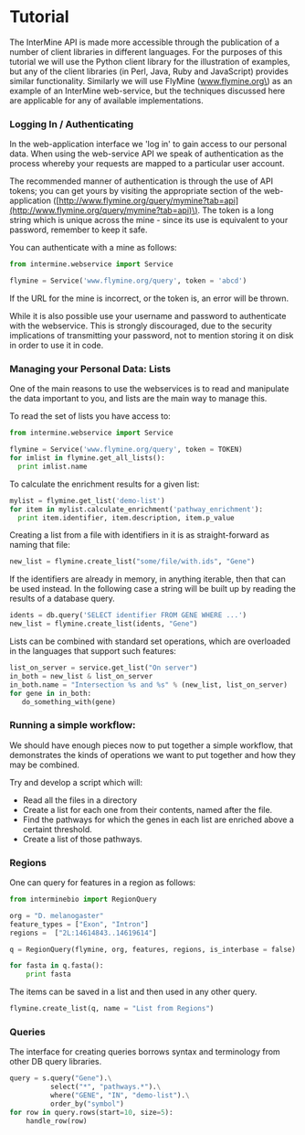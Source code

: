 # Tutorial

The InterMine API is made more accessible through the publication of a number of client libraries in different languages. For the purposes of this tutorial we will use the Python client library for the illustration of examples, but any of the client libraries \(in Perl, Java, Ruby and JavaScript\) provides similar functionality. Similarly we will use FlyMine \(www.flymine.org\) as an example of an InterMine web-service, but the techniques discussed here are applicable for any of available implementations.

### Logging In / Authenticating

In the web-application interface we 'log in' to gain access to our personal data. When using the web-service API we speak of authentication as the process whereby your requests are mapped to a particular user account.

The recommended manner of authentication is through the use of API tokens; you can get yours by visiting the appropriate section of the web-application \([http://www.flymine.org/query/mymine?tab=api](http://www.flymine.org/query/mymine?tab=api)\). The token is a long string which is unique across the mine - since its use is equivalent to your password, remember to keep it safe.

You can authenticate with a mine as follows:

```python
from intermine.webservice import Service

flymine = Service('www.flymine.org/query', token = 'abcd')
```

If the URL for the mine is incorrect, or the token is, an error will be thrown.

While it is also possible use your username and password to authenticate with the webservice. This is strongly discouraged, due to the security implications of transmitting your password, not to mention storing it on disk in order to use it in code.

### Managing your Personal Data: Lists

One of the main reasons to use the webservices is to read and manipulate the data important to you, and lists are the main way to manage this.

To read the set of lists you have access to:

```python
from intermine.webservice import Service

flymine = Service('www.flymine.org/query', token = TOKEN)
for imlist in flymine.get_all_lists():
  print imlist.name
```

To calculate the enrichment results for a given list:

```python
mylist = flymine.get_list('demo-list')
for item in mylist.calculate_enrichment('pathway_enrichment'):
  print item.identifier, item.description, item.p_value
```

Creating a list from a file with identifiers in it is as straight-forward as naming that file:

```python
new_list = flymine.create_list("some/file/with.ids", "Gene")
```

If the identifiers are already in memory, in anything iterable, then that can be used instead. In the following case a string will be built up by reading the results of a database query.

```python
idents = db.query('SELECT identifier FROM GENE WHERE ...')
new_list = flymine.create_list(idents, "Gene")
```

Lists can be combined with standard set operations, which are overloaded in the languages that support such features:

```python
list_on_server = service.get_list("On server")
in_both = new_list & list_on_server
in_both.name = "Intersection %s and %s" % (new_list, list_on_server)
for gene in in_both:
   do_something_with(gene)
```

### Running a simple workflow:

We should have enough pieces now to put together a simple workflow, that demonstrates the kinds of operations we want to put together and how they may be combined.

Try and develop a script which will:

* Read all the files in a directory
* Create a list for each one from their contents, named after the file.
* Find the pathways for which the genes in each list are enriched above a certaint threshold.
* Create a list of those pathways.

### Regions

One can query for features in a region as follows:

```python
from interminebio import RegionQuery

org = "D. melanogaster"
feature_types = ["Exon", "Intron"]
regions =  ["2L:14614843..14619614"]

q = RegionQuery(flymine, org, features, regions, is_interbase = false)

for fasta in q.fasta():
    print fasta
```

The items can be saved in a list and then used in any other query.

```python
flymine.create_list(q, name = "List from Regions")
```

### Queries

The interface for creating queries borrows syntax and terminology from other DB query libraries.

```python
query = s.query("Gene").\
          select("*", "pathways.*").\
          where("GENE", "IN", "demo-list").\
          order_by("symbol")
for row in query.rows(start=10, size=5):
    handle_row(row)
```

